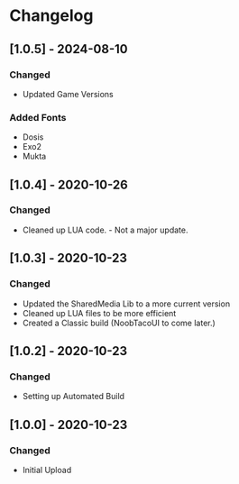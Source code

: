 # Changelog

## [1.0.5] - 2024-08-10

### Changed

-   Updated Game Versions

### Added Fonts

-   Dosis
-   Exo2
-   Mukta

## [1.0.4] - 2020-10-26

### Changed

-   Cleaned up LUA code. - Not a major update.

## [1.0.3] - 2020-10-23

### Changed

-   Updated the SharedMedia Lib to a more current version
-   Cleaned up LUA files to be more efficient
-   Created a Classic build (NoobTacoUI to come later.)

## [1.0.2] - 2020-10-23

### Changed

-   Setting up Automated Build

## [1.0.0] - 2020-10-23

### Changed

-   Initial Upload
